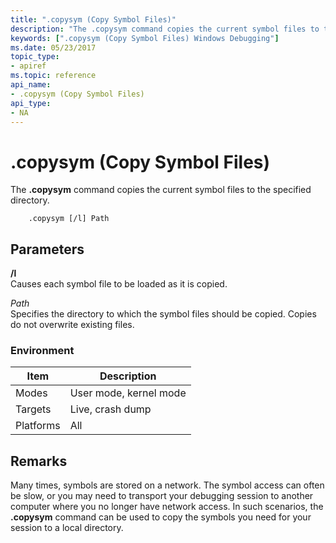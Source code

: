 ```yaml
---
title: ".copysym (Copy Symbol Files)"
description: "The .copysym command copies the current symbol files to the specified directory."
keywords: [".copysym (Copy Symbol Files) Windows Debugging"]
ms.date: 05/23/2017
topic_type:
- apiref
ms.topic: reference
api_name:
- .copysym (Copy Symbol Files)
api_type:
- NA
---
```


# .copysym (Copy Symbol Files)


The **.copysym** command copies the current symbol files to the specified directory.

```dbgsyntax
    .copysym [/l] Path
```

## Parameters


<span id="________l______"></span><span id="________L______"></span> **/l**   
Causes each symbol file to be loaded as it is copied.

<span id="_______Path______"></span><span id="_______path______"></span><span id="_______PATH______"></span> *Path*   
Specifies the directory to which the symbol files should be copied. Copies do not overwrite existing files.

### Environment

|  Item  | Description          |
|--------|----------------------|
|Modes   |User mode, kernel mode|
|Targets |Live, crash dump      |
|Platforms|All                  |

 

## Remarks

Many times, symbols are stored on a network. The symbol access can often be slow, or you may need to transport your debugging session to another computer where you no longer have network access. In such scenarios, the **.copysym** command can be used to copy the symbols you need for your session to a local directory.

 

 






